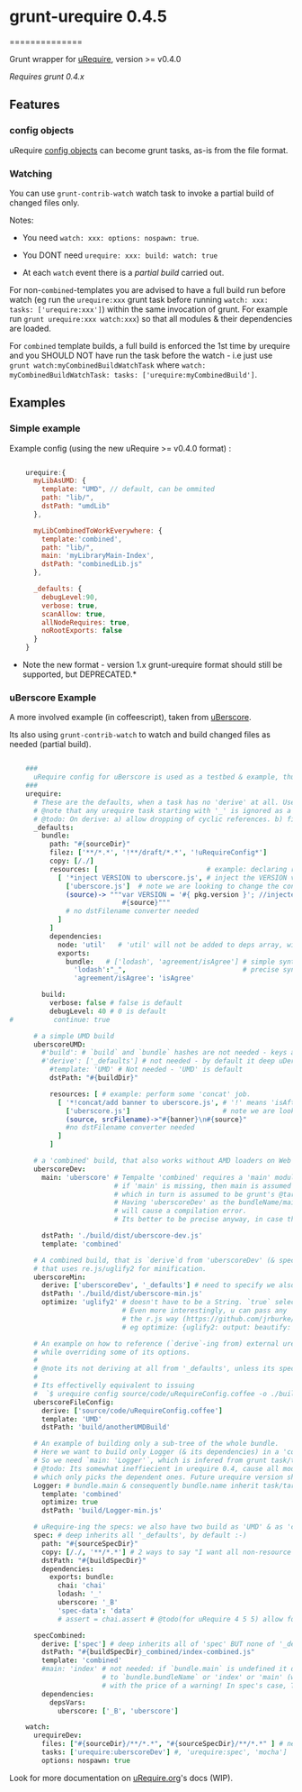 # grunt-urequire 0.4.5
==============

Grunt wrapper for [uRequire](https://github.com/anodynos/uRequire), version >= v0.4.0

*Requires grunt 0.4.x*

## Features

### config objects

uRequire [config objects](http://urequire.org/urequireconfigmasterdefaults.coffee#config-usage) can become grunt tasks, as-is from the file format.

### Watching

You can use `grunt-contrib-watch` watch task to invoke a partial build of changed files only.

Notes:

  * You need `watch: xxx: options: nospawn: true`.

  * You DONT need `urequire: xxx: build: watch: true`

  * At each `watch` event there is a *partial build* carried out.

  For non-`combined`-templates you are advised to have a full build run before watch (eg run the `urequire:xxx` grunt task before running `watch: xxx: tasks: ['urequire:xxx']`) within the same invocation of grunt. For example run `grunt urequire:xxx watch:xxx`) so that all modules & their dependencies are loaded.

  For `combined` template builds, a full build is enforced the 1st time by urequire and you SHOULD NOT have run the task before the watch - i.e just use `grunt watch:myCombinedBuildWatchTask` where `watch: myCombinedBuildWatchTask: tasks: ['urequire:myCombinedBuild']`.

## Examples

### Simple example

Example config (using the new uRequire >= v0.4.0 format) :

```javascript

    urequire:{
      myLibAsUMD: {
        template: "UMD", // default, can be ommited
        path: "lib/",
        dstPath: "umdLib"
      },

      myLibCombinedToWorkEverywhere: {
        template:'combined',
        path: "lib/",
        main: 'myLibraryMain-Index',
        dstPath: "combinedLib.js"
      },

      _defaults: {
        debugLevel:90,
        verbose: true,
        scanAllow: true,
        allNodeRequires: true,
        noRootExports: false
      }
    }
```

* Note the new format - version 1.x grunt-urequire format should still be supported, but DEPRECATED.*

### uBerscore Example

A more involved example (in coffeescript), taken from [uBerscore](http://github.com/anodynos/uBerscore).

Its also using `grunt-contrib-watch` to watch and build changed files as needed (partial build).

```coffeescript

    ###
      uRequire config for uBerscore is used as a testbed & example, thus so many comments :-)
    ###
    urequire:
      # These are the defaults, when a task has no 'derive' at all. Use derive:[] to skip deriving it.
      # @note that any urequire task starting with '_' is ignored as a grunt target and only used for `derive`-ing.
      # @todo: On derive: a) allow dropping of cyclic references. b) fix file reference paths ALWAYS being relative to the initial path (the path used for 1st file), instead of file referencing.
      _defaults:
        bundle:
          path: "#{sourceDir}"
          filez: ['**/*.*', '!**/draft/*.*', '!uRequireConfig*']
          copy: [/./]
          resources: [                           # example: declaring resource converter to perform some 'concat/inject' job.
            [ '*inject VERSION to uberscore.js', # inject the VERSION variable inside the module's code, BEFORE running the template
              ['uberscore.js']  # note we are looking to change the converted `uberscore.js` (not `uberscore.coffee`)
              (source)-> """var VERSION = '#{ pkg.version }'; //injected by urequire resource\n
                            #{source}"""
              # no dstFilename converter needed
            ]
          ]
          dependencies:
            node: 'util'   # 'util' will not be added to deps array, will be available only on nodejs execution. Same as 'node!myDep'
            exports:
              bundle:   # ['lodash', 'agreement/isAgree'] # simple syntax
                'lodash':"_",                             # precise syntax
                'agreement/isAgree': 'isAgree'

        build:
          verbose: false # false is default
          debugLevel: 40 # 0 is default
#          continue: true

      # a simple UMD build
      uberscoreUMD:
        #'build': # `build` and `bundle` hashes are not needed - keys are safelly recognised, even if they're not in them.
        #'derive': ['_defaults'] # not needed - by default it deep uDerives all '_defaults'. To avoid use `derive:[]`.
          #template: 'UMD' # Not needed - 'UMD' is default
          dstPath: "#{buildDir}"

          resources: [ # example: perform some 'concat' job.
            [ '*!concat/add banner to uberscore.js', # '!' means 'isAfterTemplate: true'
              ['uberscore.js']                       # note we are looking to change the dstFilename `uberscore.js` (not `uberscore.coffee`)
              (source, srcFilename)->"#{banner}\n#{source}"
              #no dstFilename converter needed
            ]
          ]

      # a 'combined' build, that also works without AMD loaders on Web
      uberscoreDev:
        main: 'uberscore' # Tempalte 'combined' requires a 'main' module.
                          # if 'main' is missing, then main is assumed to be `bundleName`,
                          # which in turn is assumed to be grunt's @target ('uberscoreDev' in this case).
                          # Having 'uberscoreDev' as the bundleName/main, but no module by that name (or 'index' or 'main')
                          # will cause a compilation error.
                          # Its better to be precise anyway, in case this config is used outside grunt.

        dstPath: './build/dist/uberscore-dev.js'
        template: 'combined'

      # A combined build, that is `derive`d from 'uberscoreDev' (& specifically '_defaults')
      # that uses re.js/uglify2 for minification.
      uberscoreMin:
        derive: ['uberscoreDev', '_defaults'] # need to specify we also need '_defaults', in this order.
        dstPath: './build/dist/uberscore-min.js'
        optimize: 'uglify2' # doesn't have to be a String. `true` selects 'uglify2' also. It can also be 'uglify'.
                            # Even more interestingly, u can pass any 'uglify2' (or 'uglify') keys,
                            # the r.js way (https://github.com/jrburke/r.js/blob/master/build/example.build.js)
                            # eg optimize: {uglify2: output: beautify: true}

      # An example on how to reference (`derive`-ing from) external urequire config file(s),
      # while overriding some of its options.
      #
      # @note its not deriving at all from '_defaults', unless its specified.
      #
      # Its effectivelly equivalent to issuing
      #  `$ urequire config source/code/uRequireConfig.coffee -o ./build/code -t UMD`
      uberscoreFileConfig:
        derive: ['source/code/uRequireConfig.coffee']
        template: 'UMD'
        dstPath: 'build/anotherUMDBuild'

      # An example of building only a sub-tree of the whole bundle.
      # Here we want to build only Logger (& its dependencies) in a 'combined' build using almond.
      # So we need `main: 'Logger'`, which is infered from grunt task/target name
      # @todo: Its somewhat ineffiecient in urequire 0.4, cause all modules are converted to AMD, used as input to rjs.optimize
      # which only picks the dependent ones. Future urequire version should fix this.
      Logger: # bundle.main & consequently bundle.name inherit task/target 'Logger' name
        template: 'combined'
        optimize: true
        dstPath: 'build/Logger-min.js'

      # uRequire-ing the specs: we also have two build as 'UMD' & as 'combined'
      spec: # deep inherits all '_defaults', by default :-)
        path: "#{sourceSpecDir}"
        copy: [/./, '**/*.*'] # 2 ways to say "I want all non-resource files to be coiped to build.dstPath"
        dstPath: "#{buildSpecDir}"
        dependencies:
          exports: bundle:
            chai: 'chai'
            lodash: '_'
            uberscore: '_B'
            'spec-data': 'data'
            # assert = chai.assert # @todo(for uRequire 4 5 5) allow for . notation to refer to export!

      specCombined:
        derive: ['spec'] # deep inherits all of 'spec' BUT none of '_defaults':-)
        dstPath: "#{buildSpecDir}_combined/index-combined.js"
        template: 'combined'
        #main: 'index' # not needed: if `bundle.main` is undefined it defaults
                       # to `bundle.bundleName` or 'index' or 'main' (whichever found 1st as a module on bundleRoot)
                       # with the price of a warning! In spec's case, THERE IS a module 'index.coffee' which is picked.
        dependencies:
          depsVars:
            uberscore: ['_B', 'uberscore']

    watch:
      urequireDev:
        files: ["#{sourceDir}/**/*.*", "#{sourceSpecDir}/**/*.*" ] # new subdirs dont work - https://github.com/gruntjs/grunt-contrib-watch/issues/70
        tasks: ['urequire:uberscoreDev'] #, 'urequire:spec', 'mocha']
        options: nospawn: true

```

Look for more documentation on [uRequire.org](https://uRequire.org)'s docs (WIP).